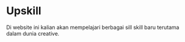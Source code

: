 # Upskill
Di website ini kalian akan mempelajari berbagai sill skill baru terutama dalam dunia creative.
